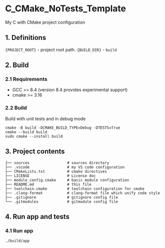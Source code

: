 # C_CMake_NoTests_Template

My C with CMake project configuration

## 1. Definitions

`{PROJECT_ROOT}` - project root path.
`{BUILD_DIR}` - `build`


## 2. Build

### 2.1 Requirements

- GCC >= 8.4 (version 8.4 provides experimental support)
- cmake >= 3.16

### 2.2 Build

Build with unit tests and in debug mode
```
cmake -B build -DCMAKE_BUILD_TYPE=Debug -DTESTS=True
cmake --build build
sudo cmake --install build
```

## 3. Project contents
``` 
├── sources                 # sources directory
├── .vscode                 # my VS code configuration
├── CMakeLists.txt          # cmake directives
├── LICENSE                 # License doc
├── module_config.cmake     # basic module configuration
├── README.md               # this file
├── toolchain.cmake         # toolchain configuration for cmake
├── .clang-format           # clang-format file which unify code style
├── .gitignore              # gitignore config file
└── .gitmodules             # gitmodule config file
```

## 4. Run app and tests

### 4.1 Run app 
```
./build/app
```


